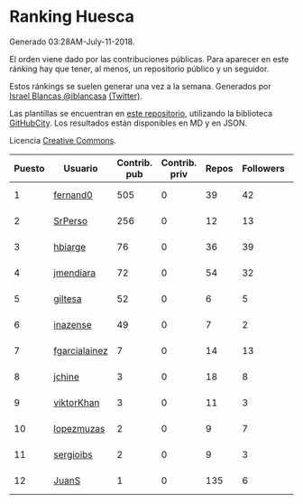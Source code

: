 # Ranking Huesca

Generado 03:28AM-July-11-2018.

El orden viene dado por las contribuciones públicas. Para aparecer en este ránking hay que tener, al menos, un repositorio público y un seguidor.

Estos ránkings se suelen generar una vez a la semana. Generados por [Israel Blancas @iblancasa](https://github.com/iblancasa/) [(Twitter)](https://twitter.com/iblancasa).

Las plantillas se encuentran en [este repositorio](https://github.com/iblancasa/GH-Spanish-Ranking), utilizando la biblioteca [GitHubCity](https://github.com/iblancasa/GitHubCity). Los resultados están disponibles en MD y en JSON.

Licencia [Creative Commons](https://creativecommons.org/licenses/by/4.0/).

| Puesto   |  Usuario  | Contrib. pub | Contrib. priv |Repos| Followers | Desde |  Avatar  |
|----------|-----------|--------------|---------------|-----|-----------|-------|----------|
|1|[fernand0](https://github.com/fernand0)|505|0|39|42|2008-03-06|![fernand0]()|
|2|[SrPerso](https://github.com/SrPerso)|256|0|12|13|2016-02-09|![SrPerso]()|
|3|[hbiarge](https://github.com/hbiarge)|76|0|36|39|2010-11-08|![hbiarge]()|
|4|[jmendiara](https://github.com/jmendiara)|72|0|54|32|2011-06-15|![jmendiara]()|
|5|[giltesa](https://github.com/giltesa)|52|0|6|5|2014-08-26|![giltesa]()|
|6|[inazense](https://github.com/inazense)|49|0|7|2|2016-08-16|![inazense]()|
|7|[fgarcialainez](https://github.com/fgarcialainez)|7|0|14|13|2012-05-19|![fgarcialainez]()|
|8|[jchine](https://github.com/jchine)|3|0|18|8|2012-05-03|![jchine]()|
|9|[viktorKhan](https://github.com/viktorKhan)|3|0|11|3|2013-06-13|![viktorKhan]()|
|10|[lopezmuzas](https://github.com/lopezmuzas)|2|0|9|7|2012-02-01|![lopezmuzas]()|
|11|[sergioibs](https://github.com/sergioibs)|2|0|9|3|2013-09-26|![sergioibs]()|
|12|[JuanS](https://github.com/JuanS)|1|0|135|6|2012-08-16|![JuanS]()|
